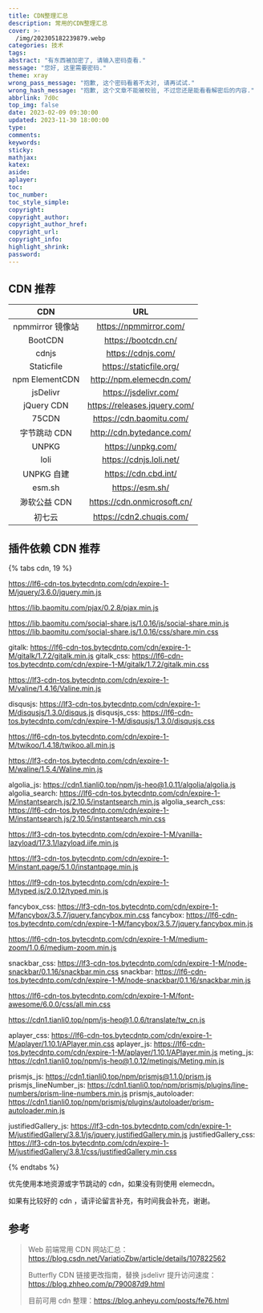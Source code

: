 ```yaml
---
title: CDN整理汇总
description: 常用的CDN整理汇总
cover: >-
  /img/202305182239879.webp
categories: 技术
tags:
abstract: "有东西被加密了, 请输入密码查看."
message: "您好, 这里需要密码."
theme: xray
wrong_pass_message: "抱歉, 这个密码看着不太对, 请再试试."
wrong_hash_message: "抱歉, 这个文章不能被校验, 不过您还是能看看解密后的内容."
abbrlink: 7d0c
top_img: false
date: 2023-02-09 09:30:00
updated: 2023-11-30 18:00:00
type:
comments:
keywords:
sticky:
mathjax:
katex:
aside:
aplayer:
toc:
toc_number:
toc_style_simple:
copyright:
copyright_author:
copyright_author_href:
copyright_url:
copyright_info:
highlight_shrink:
password:
---
```


## CDN 推荐

|       CDN        |             URL              |
| :--------------: | :--------------------------: |
| npmmirror 镜像站 |    https://npmmirror.com/    |
|     BootCDN      |     https://bootcdn.cn/      |
|      cdnjs       |      https://cdnjs.com/      |
|    Staticfile    |   https://staticfile.org/    |
|  npm ElementCDN  |   http://npm.elemecdn.com/   |
|     jsDelivr     |    https://jsdelivr.com/     |
|    jQuery CDN    | https://releases.jquery.com/ |
|      75CDN       |   https://cdn.baomitu.com/   |
|   字节跳动 CDN   |  http://cdn.bytedance.com/   |
|      UNPKG       |      https://unpkg.com/      |
|       loli       |   https://cdnjs.loli.net/    |
|    UNPKG 自建    |     https://cdn.cbd.int/     |
|      esm.sh      |       https://esm.sh/        |
|   渺软公益 CDN   | https://cdn.onmicrosoft.cn/  |
|      初七云      |   https://cdn2.chuqis.com/   |

## 插件依赖 CDN 推荐

{% tabs cdn, 19 %}

<!-- tab jquery -->

https://lf6-cdn-tos.bytecdntp.com/cdn/expire-1-M/jquery/3.6.0/jquery.min.js

<!-- endtab -->

<!-- tab pjax -->

https://lib.baomitu.com/pjax/0.2.8/pjax.min.js

<!-- endtab -->

<!-- tab sharejs -->

https://lib.baomitu.com/social-share.js/1.0.16/js/social-share.min.js
https://lib.baomitu.com/social-share.js/1.0.16/css/share.min.css

<!-- endtab -->

<!-- tab gittalk -->

gitalk: https://lf6-cdn-tos.bytecdntp.com/cdn/expire-1-M/gitalk/1.7.2/gitalk.min.js
gitalk_css: https://lf6-cdn-tos.bytecdntp.com/cdn/expire-1-M/gitalk/1.7.2/gitalk.min.css

<!-- endtab -->

<!-- tab valine -->

https://lf3-cdn-tos.bytecdntp.com/cdn/expire-1-M/valine/1.4.16/Valine.min.js

<!-- endtab -->

<!-- tab disqusjs -->

disqusjs: https://lf3-cdn-tos.bytecdntp.com/cdn/expire-1-M/disqusjs/1.3.0/disqus.js
disqusjs_css: https://lf6-cdn-tos.bytecdntp.com/cdn/expire-1-M/disqusjs/1.3.0/disqusjs.css

<!-- endtab -->

<!-- tab twikoo -->

https://lf6-cdn-tos.bytecdntp.com/cdn/expire-1-M/twikoo/1.4.18/twikoo.all.min.js

<!-- endtab -->

<!-- tab waline -->

https://lf3-cdn-tos.bytecdntp.com/cdn/expire-1-M/waline/1.5.4/Waline.min.js

<!-- endtab -->

<!-- tab algolia -->

algolia_js: https://cdn1.tianli0.top/npm/js-heo@1.0.11/algolia/algolia.js
algolia_search: https://lf6-cdn-tos.bytecdntp.com/cdn/expire-1-M/instantsearch.js/2.10.5/instantsearch.min.js
algolia_search_css: https://lf6-cdn-tos.bytecdntp.com/cdn/expire-1-M/instantsearch.js/2.10.5/instantsearch.min.css

<!-- endtab -->

<!-- tab lazyload -->

https://lf3-cdn-tos.bytecdntp.com/cdn/expire-1-M/vanilla-lazyload/17.3.1/lazyload.iife.min.js

<!-- endtab -->

<!-- tab instantpage -->

https://lf3-cdn-tos.bytecdntp.com/cdn/expire-1-M/instant.page/5.1.0/instantpage.min.js

<!-- endtab -->

<!-- tab typed -->

https://lf9-cdn-tos.bytecdntp.com/cdn/expire-1-M/typed.js/2.0.12/typed.min.js

<!-- endtab -->

<!-- tab fancybox -->

fancybox_css: https://lf3-cdn-tos.bytecdntp.com/cdn/expire-1-M/fancybox/3.5.7/jquery.fancybox.min.css
fancybox: https://lf6-cdn-tos.bytecdntp.com/cdn/expire-1-M/fancybox/3.5.7/jquery.fancybox.min.js

<!-- endtab -->

<!-- tab medium_zoom -->

https://lf6-cdn-tos.bytecdntp.com/cdn/expire-1-M/medium-zoom/1.0.6/medium-zoom.min.js

<!-- endtab -->

<!-- tab snackbar -->

snackbar_css: https://lf3-cdn-tos.bytecdntp.com/cdn/expire-1-M/node-snackbar/0.1.16/snackbar.min.css
snackbar: https://lf6-cdn-tos.bytecdntp.com/cdn/expire-1-M/node-snackbar/0.1.16/snackbar.min.js

<!-- endtab -->

<!-- tab fontawesome -->

https://lf6-cdn-tos.bytecdntp.com/cdn/expire-1-M/font-awesome/6.0.0/css/all.min.css

<!-- endtab -->

<!-- tab translate -->

https://cdn1.tianli0.top/npm/js-heo@1.0.6/translate/tw_cn.js

<!-- endtab -->

<!-- tab aplayer -->

aplayer_css: https://lf6-cdn-tos.bytecdntp.com/cdn/expire-1-M/aplayer/1.10.1/APlayer.min.css
aplayer_js: https://lf6-cdn-tos.bytecdntp.com/cdn/expire-1-M/aplayer/1.10.1/APlayer.min.js
meting_js: https://cdn1.tianli0.top/npm/js-heo@1.0.12/metingjs/Meting.min.js

<!-- endtab -->

<!-- tab Prism -->

prismjs_js: https://cdn1.tianli0.top/npm/prismjs@1.1.0/prism.js
prismjs_lineNumber_js: https://cdn1.tianli0.top/npm/prismjs/plugins/line-numbers/prism-line-numbers.min.js
prismjs_autoloader: https://cdn1.tianli0.top/npm/prismjs/plugins/autoloader/prism-autoloader.min.js

<!-- endtab -->

<!-- tab justifiedGallery -->

justifiedGallery_js: https://lf3-cdn-tos.bytecdntp.com/cdn/expire-1-M/justifiedGallery/3.8.1/js/jquery.justifiedGallery.min.js
justifiedGallery_css: https://lf3-cdn-tos.bytecdntp.com/cdn/expire-1-M/justifiedGallery/3.8.1/css/justifiedGallery.min.css

<!-- endtab -->

{% endtabs %}

优先使用本地资源或字节跳动的 cdn，如果没有则使用 elemecdn。

如果有比较好的 cdn ，请评论留言补充，有时间我会补充，谢谢。

## 参考

> Web 前端常用 CDN 网站汇总：https://blog.csdn.net/VariatioZbw/article/details/107822562
>
> Butterfly CDN 链接更改指南，替换 jsdelivr 提升访问速度：https://blog.zhheo.com/p/790087d9.html
>
> 目前可用 cdn 整理：https://blog.anheyu.com/posts/fe76.html
